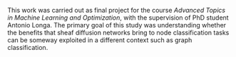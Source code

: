 This work was carried out as final project for the course *Advanced Topics in Machine Learning and Optimization*, with the supervision of PhD student Antonio Longa. The primary goal of this study was understanding whether the benefits that sheaf diffusion networks bring to node classification tasks can be someway exploited in a different context such as graph classification. 
